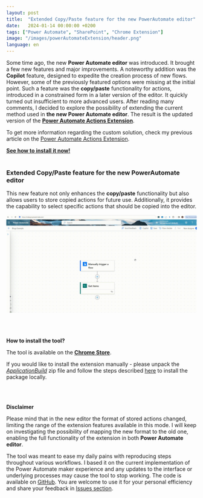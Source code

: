 ```yaml
---
layout: post
title:  "Extended Copy/Paste feature for the new PowerAutomate editor"
date:   2024-01-14 00:00:00 +0200
tags: ["Power Automate", "SharePoint", "Chrome Extension"]
image: "/images/powerAutomateExtension/header.png"
language: en
---
```


Some time ago, the new **Power Automate editor** was introduced. It brought a few new features and major improvements. A noteworthy addition was the **Copilot** feature, designed to expedite the creation process of new flows. However, some of the previously featured options were missing at the initial point. Such a feature was the **copy/paste** functionality for actions, introduced in a constrained form in a later version of the editor. It quickly turned out insufficient to more advanced users. After reading many comments, I decided to explore the possibility of extending the current method used in **the new Power Automate editor**. The result is the updated version of the **[Power Automate Actions Extension](https://chrome.google.com/webstore/detail/power-automate-actions-ha/eoeddkppcaagdeafjfiopeldffkhjodl?hl=pl&authuser=0)**.

To get more information regarding the custom solution, check my previous article on the [Power Automate Actions Extension](https://michalkornet.com/2023/05/23/Power-Automate-Actions-Chrome-Extension.html).


[**See how to install it now!**](#how-to-install-the-tool) 
<br />
<br />

### **Extended Copy/Paste feature for the new PowerAutomate editor**
This new feature not only enhances the **copy/paste** functionality but also allows users to store copied actions for future use. Additionally, it provides the capability to select specific actions that should be copied into the editor.

![Copy Paste in the new editor](/images/copyPastePowerAutomateExtension/CopyPasteExample.gif)

<br />
<br />

<strong id="how-to-install-the-tool">How to install the tool?</strong>

The tool is available on the **[Chrome Store](https://chrome.google.com/webstore/detail/power-automate-actions-ha/eoeddkppcaagdeafjfiopeldffkhjodl?hl=pl&authuser=0)**.

If you would like to install the extension manually - please unpack the *[ApplicationBuild](https://github.com/mkm17/powerautomate-actions-extension/blob/main/ApplicationBuild.zip)* zip file and follow the steps described [here](https://support.google.com/chrome/a/answer/2714278?hl=en) to install the package locally. 


<br />
<br />


 **Disclaimer**

Please mind that in the new editor the format of stored actions changed, limiting the range of the extension features available in this mode. I will keep on investigating the possibility of mapping the new format to the old one, enabling the full functionality of the extension in both **Power Automate editor**.

The tool was meant to ease my daily pains with reproducing steps throughout various workflows. I based it on the current implementation of the Power Automate maker experience and any updates to the interface or underlying processes may cause the tool to stop working. 
The code is available on [GitHub](https://github.com/mkm17/powerautomate-actions-extension/tree/main). You are welcome to use it for your personal efficiency and share your feedback in [Issues section](https://github.com/mkm17/powerautomate-actions-extension/issues).

<br />